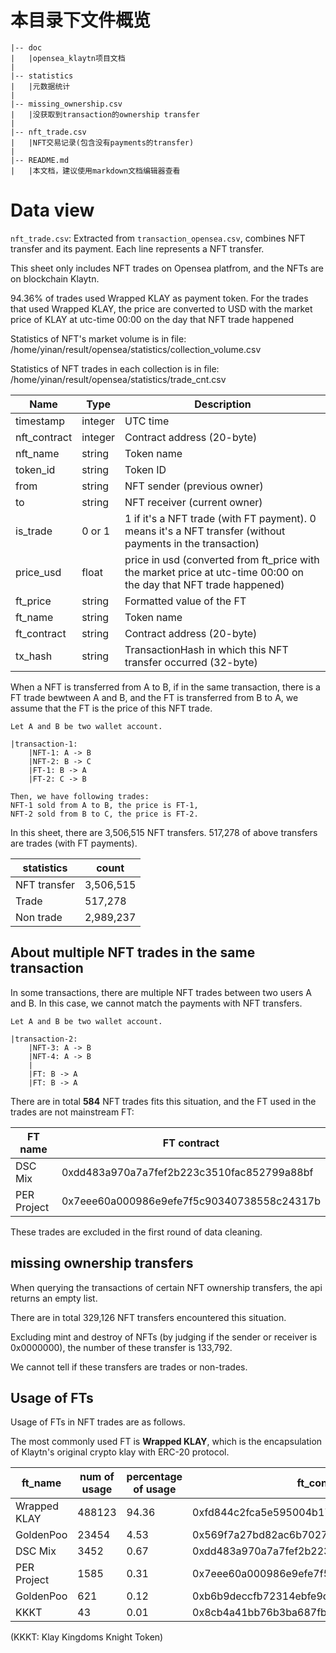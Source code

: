 # 本目录下文件概览

```
|-- doc
|   |opensea_klaytn项目文档
|
|-- statistics
|   |元数据统计
|
|-- missing_ownership.csv
|   |没获取到transaction的ownership transfer
|
|-- nft_trade.csv
|   |NFT交易记录(包含没有payments的transfer)
|
|-- README.md
|   |本文档，建议使用markdown文档编辑器查看
```


# Data view

`nft_trade.csv`:
Extracted from `transaction_opensea.csv`, combines NFT transfer and its payment.
Each line represents a NFT transfer.

This sheet only includes NFT trades on Opensea platfrom,
and the NFTs are on blockchain Klaytn.

94.36% of trades used Wrapped KLAY as payment token.
For the trades that used Wrapped KLAY,
the price are converted to USD with the market price of KLAY at utc-time 00:00 on the day that NFT trade happened


Statistics of NFT's market volume is in file:
/home/yinan/result/opensea/statistics/collection_volume.csv

Statistics of NFT trades in each collection is in file:
/home/yinan/result/opensea/statistics/trade_cnt.csv



Name            |Type           |Description
----------------|---------------|---------------
timestamp	    |integer <int64>|UTC time
nft_contract    |integer <int64>|Contract address (20-byte)
nft_name        |string	        |Token name
token_id        |string	        |Token ID
from	        |string	        |NFT sender (previous owner)
to	            |string	        |NFT receiver (current owner)
is_trade        |0 or 1         |1 if it's a NFT trade (with FT payment). 0 means it's a NFT transfer (without payments in the transaction)
price_usd       |float          |price in usd (converted from ft_price with the market price at utc-time 00:00 on the day that NFT trade happened)
ft_price        |string	        |Formatted value of the FT
ft_name	        |string	        |Token name
ft_contract	    |string	        |Contract address (20-byte)
tx_hash	        |string	        |TransactionHash in which this NFT transfer occurred (32-byte)


When a NFT is transferred from A to B, if in the same transaction,
there is a FT trade bewtween A and B, and the FT is transferred from B to A,
we assume that the FT is the price of this NFT trade.

```
Let A and B be two wallet account.

|transaction-1:
    |NFT-1: A -> B
    |NFT-2: B -> C
    |FT-1: B -> A
    |FT-2: C -> B

Then, we have following trades:
NFT-1 sold from A to B, the price is FT-1,
NFT-2 sold from B to C, the price is FT-2.
```

In this sheet, there are 3,506,515 NFT transfers.
517,278 of above transfers are trades (with FT payments).

statistics  |count
------------|---------
NFT transfer|3,506,515
Trade       |517,278
Non trade   |2,989,237


## About multiple NFT trades in the same transaction

In some transactions, there are multiple NFT trades between two users A and B.
In this case, we cannot match the payments with NFT transfers.

```
Let A and B be two wallet account.

|transaction-2:
    |NFT-3: A -> B
    |NFT-4: A -> B
    |
    |FT: B -> A
    |FT: B -> A
```

There are in total **584** NFT trades fits this situation,
and the FT used in the trades are not mainstream FT:

FT name     | FT contract
------------|-------------
DSC Mix     |0xdd483a970a7a7fef2b223c3510fac852799a88bf
PER Project |0x7eee60a000986e9efe7f5c90340738558c24317b

These trades are excluded in the first round of data cleaning.

## missing ownership transfers

When querying the transactions of certain NFT ownership transfers,
the api returns an empty list.

There are in total 329,126 NFT transfers encountered this situation.

Excluding mint and destroy of NFTs (by judging if the sender or receiver is 0x0000000),
the number of these transfer is 133,792.

We cannot tell if these transfers are trades or non-trades.

## Usage of FTs

Usage of FTs in NFT trades are as follows.

The most commonly used FT is **Wrapped KLAY**,
which is the encapsulation of Klaytn's original crypto klay with ERC-20 protocol.

ft_name        |num of usage   |percentage of usage    |ft_contract
---------------|---------------|-----------------------|---------------------
Wrapped KLAY   |488123         |94.36                  |0xfd844c2fca5e595004b17615f891620d1cb9bbb2
GoldenPoo      |23454          |4.53                   |0x569f7a27bd82ac6b7027572ba4a416b492323194
DSC Mix        |3452           |0.67                   |0xdd483a970a7a7fef2b223c3510fac852799a88bf
PER Project    |1585           |0.31                   |0x7eee60a000986e9efe7f5c90340738558c24317b
GoldenPoo      |621            |0.12                   |0xb6b9deccfb72314ebfe9d03824f85d02b7b03f9d
KKKT           |43             |0.01                   |0x8cb4a41bb76b3ba687fbb117ad867d8be1c4dba5

(KKKT: Klay Kingdoms Knight Token)


